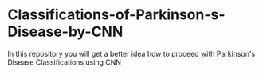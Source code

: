 # Classifications-of-Parkinson-s-Disease-by-CNN
In this repository you will get a better idea how to proceed with Parkinson's Disease Classifications using CNN
